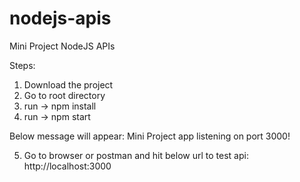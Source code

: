 # nodejs-apis
Mini Project NodeJS APIs

Steps:

1) Download the project
2) Go to root directory
3) run -> npm install
4) run -> npm start

Below message will appear:
Mini Project app listening on port 3000!

5) Go to browser or postman and hit below url to test api:
   http://localhost:3000
